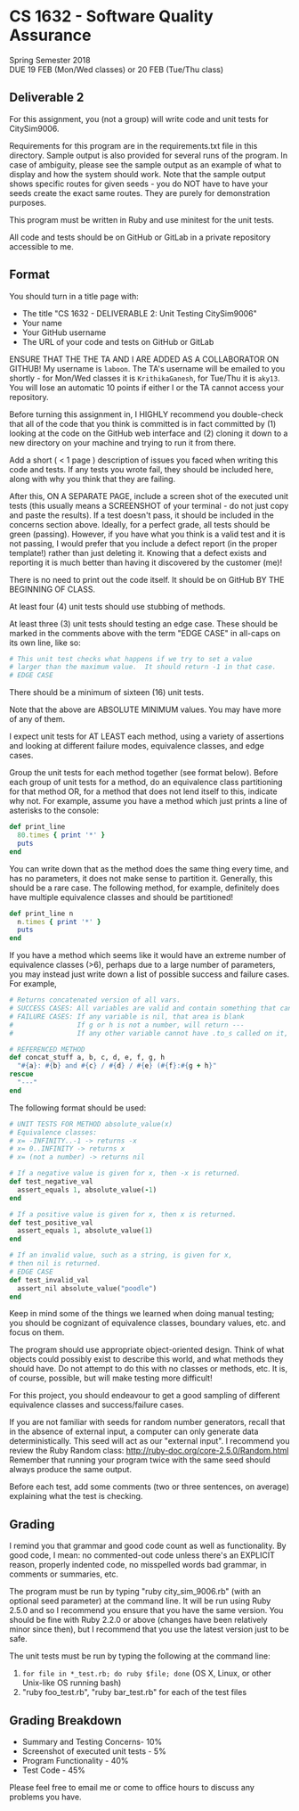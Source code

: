 # CS 1632 - Software Quality Assurance
Spring Semester 2018  
DUE 19 FEB (Mon/Wed classes) or 20 FEB (Tue/Thu class)    

## Deliverable 2

For this assignment, you (not a group) will write code and unit tests for CitySim9006.

Requirements for this program are in the requirements.txt file in this directory.  Sample output is also provided for several runs of the program.  In case of ambiguity, please see the sample output as an example of what to display and how the system should work.  Note that the sample output shows specific routes for given seeds - you do NOT have to have your seeds create the exact same routes.  They are purely for demonstration purposes.

This program must be written in Ruby and use minitest for the unit tests.

All code and tests should be on GitHub or GitLab in a private repository accessible to me.

## Format
You should turn in a title page with:

* The title "CS 1632 - DELIVERABLE 2: Unit Testing CitySim9006"
* Your name
* Your GitHub username
* The URL of your code and tests on GitHub or GitLab

ENSURE THAT THE THE TA AND I ARE ADDED AS A COLLABORATOR ON GITHUB!  My username is `laboon`.  The TA's username will be emailed to you shortly - for Mon/Wed classes it is `KrithikaGanesh`, for Tue/Thu it is `aky13`.  You will lose an automatic 10 points if either I or the TA cannot access your repository.  

Before turning this assignment in, I HIGHLY recommend you double-check that all of the code that you think is committed is in fact committed by (1) looking at the code on the GitHub web interface and (2) cloning it down to a new directory on your machine and trying to run it from there.

Add a short ( < 1 page ) description of issues you faced when writing this code and tests.  If any tests you wrote fail, they should be included here, along with why you think that they are failing.

After this, ON A SEPARATE PAGE, include a screen shot of the executed unit tests (this usually means a SCREENSHOT of your terminal - do not just copy and paste the results).    If a test doesn't pass, it should be included in the concerns section above.  Ideally, for a perfect grade, all tests should be green (passing).  However, if you have what you think is a valid test and it is not passing, I would prefer that you include a defect report (in the proper template!) rather than just deleting it.  Knowing that a defect exists and reporting it is much better than having it discovered by the customer (me)!

There is no need to print out the code itself.  It should be on GitHub BY THE BEGINNING OF CLASS.

At least four (4) unit tests should use stubbing of methods.

At least three (3) unit tests should testing an edge case.  These should be marked in the comments above with the term "EDGE CASE" in all-caps on its own line, like so:

```ruby
# This unit test checks what happens if we try to set a value
# larger than the maximum value.  It should return -1 in that case.
# EDGE CASE
```

There should be a minimum of sixteen (16) unit tests.

Note that the above are ABSOLUTE MINIMUM values.  You may have more of any of them.

I expect unit tests for AT LEAST each method, using a variety of assertions and looking at different failure modes, equivalence classes, and edge cases.

Group the unit tests for each method together (see format below).  Before each group of unit tests for a method, do an equivalence class partitioning for that method OR, for a method that does not lend itself to this, indicate why not.  For example, assume you have a method which just prints a line of asterisks to the console:

```ruby
def print_line
  80.times { print '*' }
  puts
end
```

You can write down that as the method does the same thing every time, and has no parameters, it does not make sense to partition it.  Generally, this should be a rare case.  The following method, for example, definitely does have multiple equivalence classes and should be partitioned!

```ruby
def print_line n
  n.times { print '*' }
  puts
end
```
If you have a method which seems like it would have an extreme number of equivalence classes (>6), perhaps due to a large number of parameters, you may instead just write down a list of possible success and failure cases.  For example,

```ruby
# Returns concatenated version of all vars.
# SUCCESS CASES: All variables are valid and contain something that can be stringified
# FAILURE CASES: If any variable is nil, that area is blank
#                If g or h is not a number, will return ---
#                If any other variable cannot have .to_s called on it, will return ---

# REFERENCED METHOD
def concat_stuff a, b, c, d, e, f, g, h
  "#{a}: #{b} and #{c} / #{d} / #{e} (#{f}:#{g + h}"
rescue
  "---"  
end
```

The following format should be used:

```ruby
# UNIT TESTS FOR METHOD absolute_value(x)
# Equivalence classes:
# x= -INFINITY..-1 -> returns -x
# x= 0..INFINITY -> returns x
# x= (not a number) -> returns nil

# If a negative value is given for x, then -x is returned.
def test_negative_val
  assert_equals 1, absolute_value(-1)
end

# If a positive value is given for x, then x is returned.
def test_positive_val
  assert_equals 1, absolute_value(1)
end

# If an invalid value, such as a string, is given for x,
# then nil is returned.
# EDGE CASE
def test_invalid_val
  assert_nil absolute_value("poodle")
end
```

Keep in mind some of the things we learned when doing manual testing; you should be cognizant of equivalence classes, boundary values, etc. and focus on them.

The program should use appropriate object-oriented design.  Think of what objects could possibly exist to describe this world, and what methods they should have.  Do not attempt to do this with no classes or methods, etc.  It is, of course, possible, but will make testing more difficult!

For this project, you should endeavour to get a good sampling of different equivalence classes and success/failure cases.

If you are not familiar with seeds for random number generators, recall that in the absence of external input, a computer can only generate data deterministically.  This seed will act as our "external input".  I recommend you review the Ruby Random class: http://ruby-doc.org/core-2.5.0/Random.html  Remember that running your program twice with the same seed should always produce the same output.

Before each test, add some comments (two or three sentences, on average) explaining what the test is checking.  

## Grading
I remind you that grammar and good code count as well as functionality.  By good code, I mean: no commented-out code unless there's an EXPLICIT reason, properly indented code, no misspelled words  bad grammar, in comments or summaries, etc.

The program must be run by typing "ruby city_sim_9006.rb" (with an optional seed parameter) at the command line.  It will be run using Ruby 2.5.0 and so I recommend you ensure that you have the same version.  You should be fine with Ruby 2.2.0 or above (changes have been relatively minor since then), but I recommend that you use the latest version just to be safe.

The unit tests must be run by typing the following at the command line:

1. `for file in *_test.rb; do ruby $file; done` (OS X, Linux, or other Unix-like OS running bash)
2. "ruby foo_test.rb", "ruby bar_test.rb" for each of the test files

## Grading Breakdown
* Summary and Testing Concerns- 10%
* Screenshot of executed unit tests - 5%
* Program Functionality - 40%
* Test Code - 45%

Please feel free to email me or come to office hours to discuss any problems you have. 
